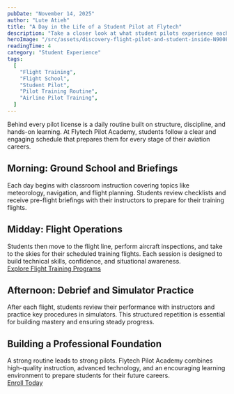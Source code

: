```yaml
---
pubDate: "November 14, 2025"
author: "Lute Atieh"
title: "A Day in the Life of a Student Pilot at Flytech"
description: "Take a closer look at what student pilots experience each day at Flytech Pilot Academy, from classroom learning to flight operations."
heroImage: "/src/assets/discovery-flight-pilot-and-student-inside-N900FT-flying-2.webp"
readingTime: 4
category: "Student Experience"
tags:
  [
    "Flight Training",
    "Flight School",
    "Student Pilot",
    "Pilot Training Routine",
    "Airline Pilot Training",
  ]
---
```


Behind every pilot license is a daily routine built on structure, discipline, and hands-on learning. At Flytech Pilot Academy, students follow a clear and engaging schedule that prepares them for every stage of their aviation careers.

## Morning: Ground School and Briefings

Each day begins with classroom instruction covering topics like meteorology, navigation, and flight planning. Students review checklists and receive pre-flight briefings with their instructors to prepare for their training flights.

## Midday: Flight Operations

Students then move to the flight line, perform aircraft inspections, and take to the skies for their scheduled training flights. Each session is designed to build technical skills, confidence, and situational awareness.  
[Explore Flight Training Programs](/flight-training-programs)

## Afternoon: Debrief and Simulator Practice

After each flight, students review their performance with instructors and practice key procedures in simulators. This structured repetition is essential for building mastery and ensuring steady progress.

## Building a Professional Foundation

A strong routine leads to strong pilots. Flytech Pilot Academy combines high-quality instruction, advanced technology, and an encouraging learning environment to prepare students for their future careers.  
[Enroll Today](/enroll)
